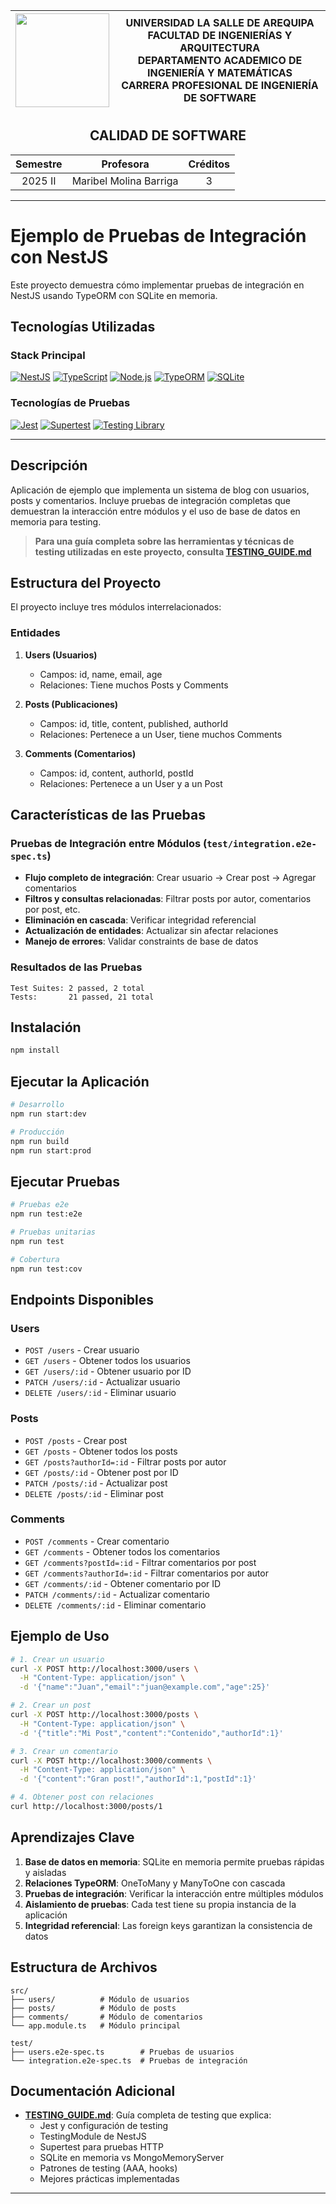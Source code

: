 <div align="center">
<table>
    <thead>
        <tr>
            <th>
                <img src="https://github.com/RodrigoStranger/imagenes-la-salle/blob/main/logo_secundario_color.png?raw=true" width="150"/>
            </th>
            <th>
                <span style="font-weight:bold;">UNIVERSIDAD LA SALLE DE AREQUIPA</span><br />
                <span style="font-weight:bold;">FACULTAD DE INGENIERÍAS Y ARQUITECTURA</span><br />
                <span style="font-weight:bold;">DEPARTAMENTO ACADEMICO DE INGENIERÍA Y MATEMÁTICAS</span><br />
                <span style="font-weight:bold;">CARRERA PROFESIONAL DE INGENIERÍA DE SOFTWARE</span>
            </th>
        </tr>
    </thead>
</table>
</div>

<div align="center">
  <h2 style="font-weight:bold;">CALIDAD DE SOFTWARE</h2>
</div>

<div align="center">
<table>
    <thead>
        <tr>
            <th><strong>Semestre</strong></th>
            <th><strong>Profesora</strong></th>
            <th><strong>Créditos</strong></th>
        </tr>
    </thead>
    <tbody>
        <tr>
            <td align="center">2025 II</td>
            <td align="center">Maribel Molina Barriga</td>
            <td align="center">3</td>
        </tr>
    </tbody>
</table>
</div>

---

# Ejemplo de Pruebas de Integración con NestJS

Este proyecto demuestra cómo implementar pruebas de integración en NestJS usando TypeORM con SQLite en memoria.

## Tecnologías Utilizadas

### Stack Principal

[![NestJS][NestJS]][nestjs-site]
[![TypeScript][TypeScript]][typescript-site]
[![Node.js][Nodejs]][nodejs-site]
[![TypeORM][TypeORM]][typeorm-site]
[![SQLite][SQLite]][sqlite-site]

### Tecnologías de Pruebas

[![Jest][Jest]][jest-site]
[![Supertest][Supertest]][supertest-site]
[![Testing Library][TestingLibrary]][testing-library-site]

---

## Descripción

Aplicación de ejemplo que implementa un sistema de blog con usuarios, posts y comentarios. Incluye pruebas de integración completas que demuestran la interacción entre módulos y el uso de base de datos en memoria para testing.

> **Para una guía completa sobre las herramientas y técnicas de testing utilizadas en este proyecto, consulta [TESTING_GUIDE.md](./TESTING_GUIDE.md)**

## Estructura del Proyecto

El proyecto incluye tres módulos interrelacionados:

### Entidades

1. **Users (Usuarios)**
   - Campos: id, name, email, age
   - Relaciones: Tiene muchos Posts y Comments

2. **Posts (Publicaciones)**
   - Campos: id, title, content, published, authorId
   - Relaciones: Pertenece a un User, tiene muchos Comments

3. **Comments (Comentarios)**
   - Campos: id, content, authorId, postId
   - Relaciones: Pertenece a un User y a un Post

## Características de las Pruebas

### Pruebas de Integración entre Módulos (`test/integration.e2e-spec.ts`)

- **Flujo completo de integración**: Crear usuario → Crear post → Agregar comentarios
- **Filtros y consultas relacionadas**: Filtrar posts por autor, comentarios por post, etc.
- **Eliminación en cascada**: Verificar integridad referencial
- **Actualización de entidades**: Actualizar sin afectar relaciones
- **Manejo de errores**: Validar constraints de base de datos

### Resultados de las Pruebas

```
Test Suites: 2 passed, 2 total
Tests:       21 passed, 21 total
```

## Instalación

```bash
npm install
```

## Ejecutar la Aplicación

```bash
# Desarrollo
npm run start:dev

# Producción
npm run build
npm run start:prod
```

## Ejecutar Pruebas

```bash
# Pruebas e2e
npm run test:e2e

# Pruebas unitarias
npm run test

# Cobertura
npm run test:cov
```

## Endpoints Disponibles

### Users
- `POST /users` - Crear usuario
- `GET /users` - Obtener todos los usuarios
- `GET /users/:id` - Obtener usuario por ID
- `PATCH /users/:id` - Actualizar usuario
- `DELETE /users/:id` - Eliminar usuario

### Posts
- `POST /posts` - Crear post
- `GET /posts` - Obtener todos los posts
- `GET /posts?authorId=:id` - Filtrar posts por autor
- `GET /posts/:id` - Obtener post por ID
- `PATCH /posts/:id` - Actualizar post
- `DELETE /posts/:id` - Eliminar post

### Comments
- `POST /comments` - Crear comentario
- `GET /comments` - Obtener todos los comentarios
- `GET /comments?postId=:id` - Filtrar comentarios por post
- `GET /comments?authorId=:id` - Filtrar comentarios por autor
- `GET /comments/:id` - Obtener comentario por ID
- `PATCH /comments/:id` - Actualizar comentario
- `DELETE /comments/:id` - Eliminar comentario

## Ejemplo de Uso

```bash
# 1. Crear un usuario
curl -X POST http://localhost:3000/users \
  -H "Content-Type: application/json" \
  -d '{"name":"Juan","email":"juan@example.com","age":25}'

# 2. Crear un post
curl -X POST http://localhost:3000/posts \
  -H "Content-Type: application/json" \
  -d '{"title":"Mi Post","content":"Contenido","authorId":1}'

# 3. Crear un comentario
curl -X POST http://localhost:3000/comments \
  -H "Content-Type: application/json" \
  -d '{"content":"Gran post!","authorId":1,"postId":1}'

# 4. Obtener post con relaciones
curl http://localhost:3000/posts/1
```

## Aprendizajes Clave

1. **Base de datos en memoria**: SQLite en memoria permite pruebas rápidas y aisladas
2. **Relaciones TypeORM**: OneToMany y ManyToOne con cascada
3. **Pruebas de integración**: Verificar la interacción entre múltiples módulos
4. **Aislamiento de pruebas**: Cada test tiene su propia instancia de la aplicación
5. **Integridad referencial**: Las foreign keys garantizan la consistencia de datos

## Estructura de Archivos

```
src/
├── users/          # Módulo de usuarios
├── posts/          # Módulo de posts
├── comments/       # Módulo de comentarios
└── app.module.ts   # Módulo principal

test/
├── users.e2e-spec.ts        # Pruebas de usuarios
└── integration.e2e-spec.ts  # Pruebas de integración
```

## Documentación Adicional

- **[TESTING_GUIDE.md](./TESTING_GUIDE.md)**: Guía completa de testing que explica:
  - Jest y configuración de testing
  - TestingModule de NestJS
  - Supertest para pruebas HTTP
  - SQLite en memoria vs MongoMemoryServer
  - Patrones de testing (AAA, hooks)
  - Mejores prácticas implementadas

---

<!-- Referencias de badges -->
[NestJS]: https://img.shields.io/badge/NestJS-E0234E?style=for-the-badge&logo=nestjs&logoColor=white
[nestjs-site]: https://nestjs.com/

[TypeScript]: https://img.shields.io/badge/TypeScript-3178C6?style=for-the-badge&logo=typescript&logoColor=white
[typescript-site]: https://www.typescriptlang.org/

[Nodejs]: https://img.shields.io/badge/Node.js-339933?style=for-the-badge&logo=nodedotjs&logoColor=white
[nodejs-site]: https://nodejs.org/

[TypeORM]: https://img.shields.io/badge/TypeORM-FE0803?style=for-the-badge&logo=typeorm&logoColor=white
[typeorm-site]: https://typeorm.io/

[SQLite]: https://img.shields.io/badge/SQLite-003B57?style=for-the-badge&logo=sqlite&logoColor=white
[sqlite-site]: https://www.sqlite.org/

[Jest]: https://img.shields.io/badge/Jest-C21325?style=for-the-badge&logo=jest&logoColor=white
[jest-site]: https://jestjs.io/

[Supertest]: https://img.shields.io/badge/Supertest-07C160?style=for-the-badge&logo=node.js&logoColor=white
[supertest-site]: https://github.com/visionmedia/supertest

[TestingLibrary]: https://img.shields.io/badge/Testing_Library-E33332?style=for-the-badge&logo=testing-library&logoColor=white
[testing-library-site]: https://testing-library.com/
